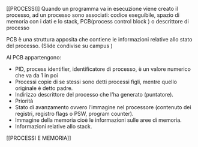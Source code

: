 [[PROCESSI]]
Quando un programma va in esecuzione viene creato il processo, ad un processo sono associati: codice eseguibile, spazio di memoria con i dati e lo stack, PCB(process control block ) o descrittore di processo 

PCB è una struttura apposita che contiene le informazioni relative allo stato del processo. (Slide condivise su campus )

Al PCB appartengono:

- PID, process identifier, identificatore di processo, è un valore numerico che va da 1 in poi 
- Processi copie di se stessi sono detti processi figli, mentre quello originale è detto padre.
- Indirizzo descrittore del processo che l’ha generato (puntatore).
- Priorità 
- Stato di avanzamento ovvero l’immagine nel processore (contenuto dei registri, registro flags o PSW, program counter).
- Immagine della memoria cioè le informazioni sulle aree di memoria.
- Informazioni relative allo stack.

[[PROCESSI E MEMORIA]]





